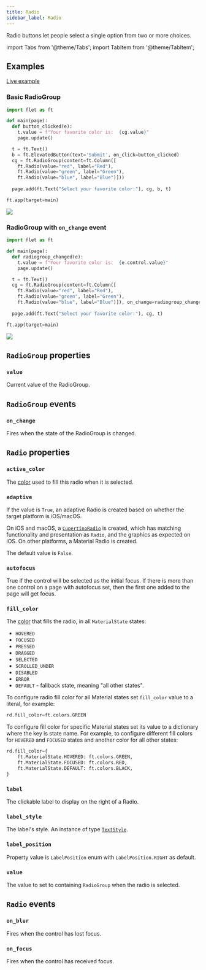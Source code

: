 ```yaml
---
title: Radio
sidebar_label: Radio
---
```


Radio buttons let people select a single option from two or more choices.

import Tabs from '@theme/Tabs';
import TabItem from '@theme/TabItem';

## Examples

[Live example](https://flet-controls-gallery.fly.dev/input/radio)

### Basic RadioGroup

<Tabs groupId="language">
  <TabItem value="python" label="Python" default>

```python
import flet as ft

def main(page):
  def button_clicked(e):
    t.value = f"Your favorite color is:  {cg.value}"
    page.update()

  t = ft.Text()
  b = ft.ElevatedButton(text='Submit', on_click=button_clicked)
  cg = ft.RadioGroup(content=ft.Column([
    ft.Radio(value="red", label="Red"),
    ft.Radio(value="green", label="Green"),
    ft.Radio(value="blue", label="Blue")]))
  
  page.add(ft.Text("Select your favorite color:"), cg, b, t)

ft.app(target=main)
```
  </TabItem>
</Tabs>

<img src="/img/docs/controls/radio/basic-radio.gif" className="screenshot-30"/>

### RadioGroup with `on_change` event

<Tabs groupId="language">
  <TabItem value="python" label="Python" default>

```python
import flet as ft

def main(page):
  def radiogroup_changed(e):
    t.value = f"Your favorite color is:  {e.control.value}"
    page.update()

  t = ft.Text()
  cg = ft.RadioGroup(content=ft.Column([
    ft.Radio(value="red", label="Red"),
    ft.Radio(value="green", label="Green"),
    ft.Radio(value="blue", label="Blue")]), on_change=radiogroup_changed)
  
  page.add(ft.Text("Select your favorite color:"), cg, t)

ft.app(target=main)
```
  </TabItem>
</Tabs>

<img src="/img/docs/controls/radio/radio-with-change-event.gif" className="screenshot-30"/>

## `RadioGroup` properties

### `value`

Current value of the RadioGroup.

## `RadioGroup` events

### `on_change`

Fires when the state of the RadioGroup is changed.

## `Radio` properties

### `active_color`

The [color](/docs/reference/colors) used to fill this radio when it is selected.

### `adaptive`

If the value is `True`, an adaptive Radio is created based on whether the target platform is iOS/macOS.

On iOS and macOS, a [`CupertinoRadio`](/docs/controls/cupertinoradio) is created, which has matching functionality and presentation as `Radio`, and the graphics as expected on iOS. On other platforms, a Material Radio is created.

The default value is `False`.

### `autofocus`

True if the control will be selected as the initial focus. If there is more than one control on a page with autofocus set, then the first one added to the page will get focus.

### `fill_color`

The [color](/docs/reference/colors) that fills the radio, in all `MaterialState` states:

* `HOVERED`
* `FOCUSED`
* `PRESSED`
* `DRAGGED`
* `SELECTED`
* `SCROLLED_UNDER`
* `DISABLED`
* `ERROR`
* `DEFAULT` - fallback state, meaning "all other states".

To configure radio fill color for all Material states set `fill_color` value to a literal, for example:

```python
rd.fill_color=ft.colors.GREEN
```

To configure fill color for specific Material states set its value to a dictionary where the key is state name. For example, to configure different fill colors for `HOVERED` and `FOCUSED` states and another color for all other states:

```python
rd.fill_color={
    ft.MaterialState.HOVERED: ft.colors.GREEN,
    ft.MaterialState.FOCUSED: ft.colors.RED,
    ft.MaterialState.DEFAULT: ft.colors.BLACK,
}
```

### `label`

The clickable label to display on the right of a Radio.

### `label_style`

The label's style. An instance of type [`TextStyle`](text#textstyle-properties).

### `label_position`

Property value is `LabelPosition` enum with `LabelPosition.RIGHT` as default.

### `value`

The value to set to containing `RadioGroup` when the radio is selected.

## `Radio` events

### `on_blur`

Fires when the control has lost focus.

### `on_focus`

Fires when the control has received focus.